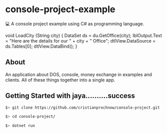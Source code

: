 # console-project-example 
💻 A console project example using C# as programming language.

void LoadCity (String city)
		{
            DataSet ds = du.GetOffice(city);
            lblOutput.Text = "Here are the details for our " + city + " Office";
            dtlView.DataSource = ds.Tables[0];
            dtlView.DataBind();
		}

## About
An application about DOS, console, money exchange in examples and clients. All of these things together into a single app.

## Getting Started with jaya..........success
```bash
$> git clone https://github.com/cristianprochnow/console-project.git

$> cd console-project/

$> dotnet run
```

